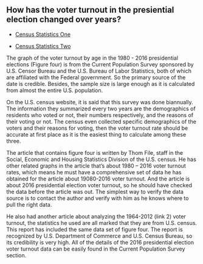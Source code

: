 ## How has the voter turnout in the presiential election changed over years? 

* [Census Statistics One](https://www.census.gov/newsroom/blogs/random-samplings/2017/05/voting_in_america.html)

* [Census Statistics Two](https://www.census.gov/prod/2014pubs/p20-573.pdf)


The graph of the voter turnout by age in the 1980 - 2016 presidential elections (Figure four) is from the Current Population Survey sponsored by U.S. Censor Bureau and the U.S. Bureau of Labor Statistics, both of which are affiliated with the Federal government. So the primary source of the date is credible. Besides, the sample size is large enough as it is calculated from almost the entire U.S. population. 

On the U.S. census website, it is said that this survey was done biannually. The information they summarized every two years are the demographics of residents who voted or not, their numbers respectively, and the reasons of their voting or not. The census even collected specific demographics of the voters and their reasons for voting, then the voter turnout rate should be accurate at first place as it is the easiest thing to calculate among these three. 

The article that contains figure four is written by Thom File, staff in the Social, Economic and Housing Statistics Division of the U.S. census. He has other related graphs in the article that’s about 1980 – 2016 voter turnout rates, which means he must have a comprehensive set of data he has obtained for the article about 19080-2016 voter turnout. And the article is about 2016 presidential election voter turnout, so he should have checked the data before the article was out. The simplest way to verify the data source is to contact the author and verify with him as he knows where to pull the right data.

He also had another article about analyzing the 1964-2012 (link 2) voter turnout, the statistics he used are all marked that they are from U.S. census. This report has included the same data set of figure four. The report is recognized by U.S. Department of Commerce and U.S. Census Bureau, so its credibility is very high. All of the details of the 2016 presidential election voter turnout data can be easily found in the Current Population Survey section. 
